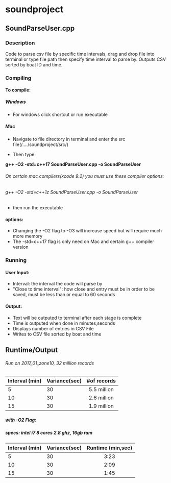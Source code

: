 # soundproject
## SoundParseUser.cpp
### Description

Code to parse csv file by specific time intervals, drag and drop file into terminal or type file path then specify time interval to parse by. Outputs CSV sorted by boat ID and time.

### Compiling

#### To compile:
##### Windows
+ For windows click shortcut or run executable
##### Mac
+ Navigate to file directory in terminal and enter the src file(/..../soundproject/src/)

+ Then type:

<b>g++ -O2 -std=c++17 SoundParseUser.cpp -o SoundParseUser</b>
###### On certain mac compilers(xcode 9.2) you must use these compiler options:
   ###### g++ -O2 -std=c++1z SoundParseUser.cpp -o SoundParseUser

+ then run the executable 

#### options:

+ Changing the -O2 flag to -O3 will increase speed but will require much more memory
+ The -std=c++17 flag is only need on Mac and certain g++ compiler version

### Running

#### User Input:
+ Interval: the interval the code will parse by
+ "Close to time interval": how close and entry must be in order to be saved, must be less than or equal to 60 seconds

#### Output:

+ Text will be outputed to terminal after each stage is complete
+ Time is outputed when done in minutes,seconds
+ Displays number of entries in CSV File
+ Writes to CSV file sorted by boat and time

## Runtime/Output
###### Run on 2017_01_zone10, 32 million records

| Interval (min)|Variance(sec)| #of records   |
| ------------- |-------------|:-------------:| 
| 5             |30           |5.5 million    |
| 10            |30           |2.6 million    | 
| 15            |30           |1.9 million    |

##### with -O2 Flag:
##### specs: intel i7 8 cores 2.8 ghz, 16gb ram

| Interval (min)|Variance(sec)|Runtime (min,sec)|
| ------------- |-------------|:-------------:  |  
| 5             |30           |3:23             |
| 10            |30           |2:09             | 
| 15            |30           |1:45             |
